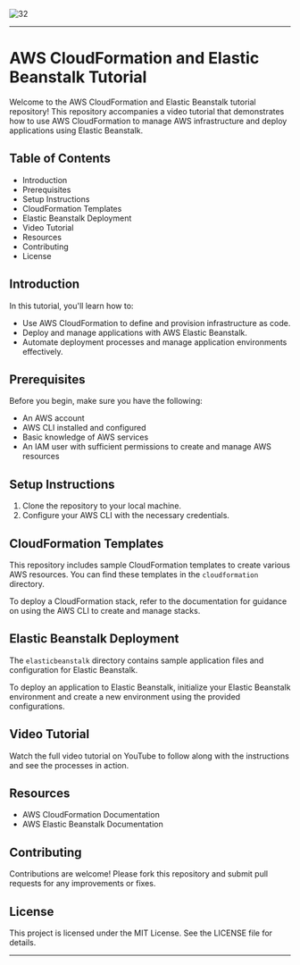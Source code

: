 
![32](https://github.com/saikiranpi/mastering-aws/assets/109568252/b1c24187-1609-4e13-8304-8107a055d0e8)



---

# AWS CloudFormation and Elastic Beanstalk Tutorial

Welcome to the AWS CloudFormation and Elastic Beanstalk tutorial repository! This repository accompanies a video tutorial that demonstrates how to use AWS CloudFormation to manage AWS infrastructure and deploy applications using Elastic Beanstalk.

## Table of Contents

- Introduction
- Prerequisites
- Setup Instructions
- CloudFormation Templates
- Elastic Beanstalk Deployment
- Video Tutorial
- Resources
- Contributing
- License

## Introduction

In this tutorial, you'll learn how to:
- Use AWS CloudFormation to define and provision infrastructure as code.
- Deploy and manage applications with AWS Elastic Beanstalk.
- Automate deployment processes and manage application environments effectively.

## Prerequisites

Before you begin, make sure you have the following:
- An AWS account
- AWS CLI installed and configured
- Basic knowledge of AWS services
- An IAM user with sufficient permissions to create and manage AWS resources

## Setup Instructions

1. Clone the repository to your local machine.
2. Configure your AWS CLI with the necessary credentials.

## CloudFormation Templates

This repository includes sample CloudFormation templates to create various AWS resources. You can find these templates in the `cloudformation` directory.

To deploy a CloudFormation stack, refer to the documentation for guidance on using the AWS CLI to create and manage stacks.

## Elastic Beanstalk Deployment

The `elasticbeanstalk` directory contains sample application files and configuration for Elastic Beanstalk.

To deploy an application to Elastic Beanstalk, initialize your Elastic Beanstalk environment and create a new environment using the provided configurations.

## Video Tutorial

Watch the full video tutorial on YouTube to follow along with the instructions and see the processes in action.

## Resources

- AWS CloudFormation Documentation
- AWS Elastic Beanstalk Documentation

## Contributing

Contributions are welcome! Please fork this repository and submit pull requests for any improvements or fixes.

## License

This project is licensed under the MIT License. See the LICENSE file for details.

---
